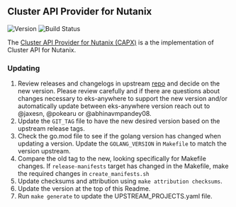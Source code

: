 ## **Cluster API Provider for Nutanix**
![Version](https://img.shields.io/badge/version-v1.6.2-blue)
![Build Status](https://codebuild.us-west-2.amazonaws.com/badges?uuid=eyJlbmNyeXB0ZWREYXRhIjoiWXJwaXpMSkhOTHpUSFU0K2IrSDlnZUFGMjdIRWIvSFNRZllHVmdURTFyRHpxOXlkSmdPTVd2YXhUSDVzY0U1ajVXUDhFRkZXYVp3ZHBhQS9jd3JUTXRNPSIsIml2UGFyYW1ldGVyU3BlYyI6IkhaaGRzVUdUQzlFY29MQ0YiLCJtYXRlcmlhbFNldFNlcmlhbCI6MX0%3D&branch=main)

The [Cluster API Provider for Nutanix (CAPX)](https://github.com/nutanix-cloud-native/cluster-api-provider-nutanix) is a the implementation of Cluster API for Nutanix.


### Updating

1. Review releases and changelogs in upstream [repo](https://github.com/nutanix-cloud-native/cluster-api-provider-nutanix) and decide on the new version.
   Please review carefully and if there are questions about changes necessary to eks-anywhere to support the new version
   and/or automatically update between eks-anywhere version reach out to @jaxesn, @pokearu or @abhinavmpandey08.
2. Update the `GIT_TAG` file to have the new desired version based on the upstream release tags.
3. Check the go.mod file to see if the golang version has changed when updating a version. Update the `GOLANG_VERSION` in `Makefile` to match the version upstream.
4. Compare the old tag to the new, looking specifically for Makefile changes. If `release-manifests` target has changed in the Makefile, make the required changes in `create_manifests.sh`
5. Update checksums and attribution using `make attribution checksums`.
6. Update the version at the top of this Readme.
7. Run `make generate` to update the UPSTREAM_PROJECTS.yaml file.
